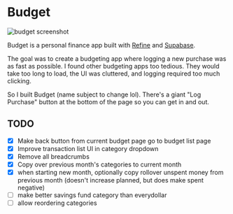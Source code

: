 # Budget

![budget screenshot](https://i.imgur.com/5aU6WBE.png)

Budget is a personal finance app built with [Refine](https://github.com/refinedev/refine) and [Supabase](https://supabase.com/).

The goal was to create a budgeting app where logging a new purchase was as fast as possible. I found other budgeting apps too tedious. They would take too long to load, the UI was cluttered, and logging required too much clicking.

So I built Budget (name subject to change lol). There's a giant "Log Purchase" button at the bottom of the page so you can get in and out.

## TODO

- [x] Make back button from current budget page go to budget list page
- [x] Improve transaction list UI in category dropdown
- [x] Remove all breadcrumbs
- [x] Copy over previous month's categories to current month
- [x] when starting new month, optionally copy rollover unspent money from previous month (doesn't increase planned, but does make spent negative)
- [ ] make better savings fund category than everydollar
- [ ] allow reordering categories

